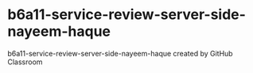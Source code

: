# b6a11-service-review-server-side-nayeem-haque
b6a11-service-review-server-side-nayeem-haque created by GitHub Classroom

